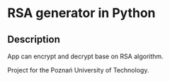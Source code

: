 # RSA generator in Python

## Description

App can encrypt and decrypt base on RSA algorithm.

Project for the Poznań University of Technology.
